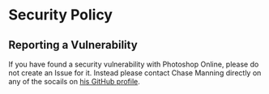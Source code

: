 # Security Policy

## Reporting a Vulnerability

If you have found a security vulnerability with Photoshop Online, please do not create an Issue for it.  Instead please contact Chase Manning directly on any of the socails on [his GitHub profile](https://github.com/chase-manning).
